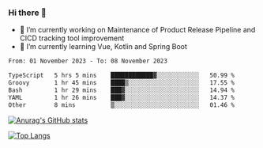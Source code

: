 ### Hi there 👋

- 🔭 I’m currently working on Maintenance of Product Release Pipeline and CICD tracking tool improvement
- 🌱 I’m currently learning Vue, Kotlin and Spring Boot

<!--START_SECTION:waka-->

```txt
From: 01 November 2023 - To: 08 November 2023

TypeScript   5 hrs 5 mins    ████████████▓░░░░░░░░░░░░   50.99 %
Groovy       1 hr 45 mins    ████▒░░░░░░░░░░░░░░░░░░░░   17.55 %
Bash         1 hr 29 mins    ███▓░░░░░░░░░░░░░░░░░░░░░   14.94 %
YAML         1 hr 26 mins    ███▓░░░░░░░░░░░░░░░░░░░░░   14.37 %
Other        8 mins          ▒░░░░░░░░░░░░░░░░░░░░░░░░   01.46 %
```

<!--END_SECTION:waka-->

[![Anurag's GitHub stats](https://github-readme-stats.vercel.app/api?username=yunhao981&show_icons=true&theme=solarized-dark)](https://github.com/anuraghazra/github-readme-stats)

[![Top Langs](https://github-readme-stats.vercel.app/api/top-langs/?username=yunhao981&theme=solarized-dark&layout=compact)](https://github.com/anuraghazra/github-readme-stats)

<!--
**yunhao981/yunhao981** is a ✨ _special_ ✨ repository because its `README.md` (this file) appears on your GitHub profile.

Here are some ideas to get you started:

- 🔭 I’m currently working on Maintenance of Release Pipeline and CICD tracking tool improvement
- 🌱 I’m currently learning Vue, Kotlin and Spring Boot
- 👯 I’m looking to collaborate on ...
- 🤔 I’m looking for help with ...
- 💬 Ask me about ...
- 📫 How to reach me: ...
- 😄 Pronouns: ...
- ⚡ Fun fact: ...
-->


